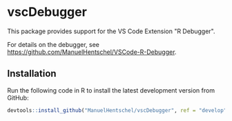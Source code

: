 # vscDebugger

This package provides support for the VS Code Extension \"R Debugger\".

For details on the debugger, see <https://github.com/ManuelHentschel/VSCode-R-Debugger>.

## Installation

Run the following code in R to install the latest development version from GitHub:

```r
devtools::install_github("ManuelHentschel/vscDebugger", ref = "develop")
```
